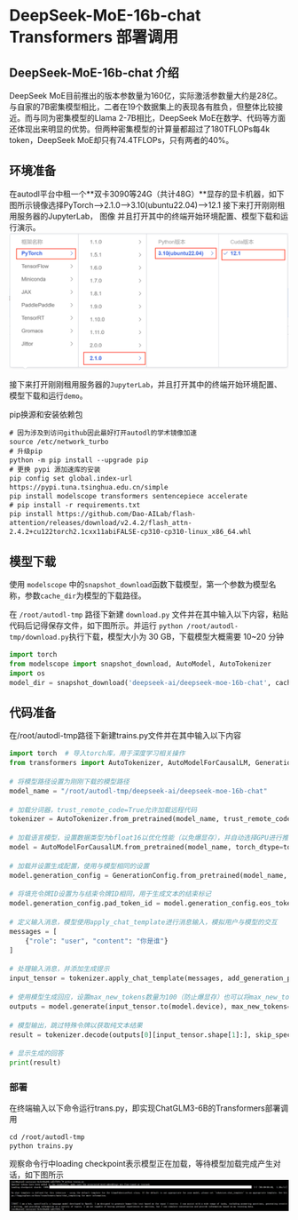 # DeepSeek-MoE-16b-chat Transformers 部署调用

## DeepSeek-MoE-16b-chat 介绍

DeepSeek MoE目前推出的版本参数量为160亿，实际激活参数量大约是28亿。与自家的7B密集模型相比，二者在19个数据集上的表现各有胜负，但整体比较接近。而与同为密集模型的Llama 2-7B相比，DeepSeek MoE在数学、代码等方面还体现出来明显的优势。但两种密集模型的计算量都超过了180TFLOPs每4k token，DeepSeek MoE却只有74.4TFLOPs，只有两者的40%。

## 环境准备
在autodl平台中租一个**双卡3090等24G（共计48G）**显存的显卡机器，如下图所示镜像选择PyTorch-->2.1.0-->3.10(ubuntu22.04)-->12.1
接下来打开刚刚租用服务器的JupyterLab， 图像 并且打开其中的终端开始环境配置、模型下载和运行演示。 
![Alt text](images/image-6.png)

接下来打开刚刚租用服务器的`JupyterLab`，并且打开其中的终端开始环境配置、模型下载和运行`demo`。

pip换源和安装依赖包

```shell
# 因为涉及到访问github因此最好打开autodl的学术镜像加速
source /etc/network_turbo
# 升级pip
python -m pip install --upgrade pip
# 更换 pypi 源加速库的安装
pip config set global.index-url https://pypi.tuna.tsinghua.edu.cn/simple
pip install modelscope transformers sentencepiece accelerate
# pip install -r requirements.txt
pip install https://github.com/Dao-AILab/flash-attention/releases/download/v2.4.2/flash_attn-2.4.2+cu122torch2.1cxx11abiFALSE-cp310-cp310-linux_x86_64.whl
```

## 模型下载

使用 `modelscope` 中的`snapshot_download`函数下载模型，第一个参数为模型名称，参数`cache_dir`为模型的下载路径。

在 `/root/autodl-tmp` 路径下新建 `download.py` 文件并在其中输入以下内容，粘贴代码后记得保存文件，如下图所示。并运行 `python /root/autodl-tmp/download.py`执行下载，模型大小为 30 GB，下载模型大概需要 10~20 分钟

```python
import torch
from modelscope import snapshot_download, AutoModel, AutoTokenizer
import os
model_dir = snapshot_download('deepseek-ai/deepseek-moe-16b-chat', cache_dir='/root/autodl-tmp', revision='master')
```

## 代码准备

在/root/autodl-tmp路径下新建trains.py文件并在其中输入以下内容
```python
import torch  # 导入torch库，用于深度学习相关操作
from transformers import AutoTokenizer, AutoModelForCausalLM, GenerationConfig  # 从transformers库导入所需的类

# 将模型路径设置为刚刚下载的模型路径
model_name = "/root/autodl-tmp/deepseek-ai/deepseek-moe-16b-chat"

# 加载分词器，trust_remote_code=True允许加载远程代码
tokenizer = AutoTokenizer.from_pretrained(model_name, trust_remote_code=True)

# 加载语言模型，设置数据类型为bfloat16以优化性能（以免爆显存），并自动选择GPU进行推理
model = AutoModelForCausalLM.from_pretrained(model_name, torch_dtype=torch.bfloat16, device_map="auto", trust_remote_code=True)

# 加载并设置生成配置，使用与模型相同的设置
model.generation_config = GenerationConfig.from_pretrained(model_name, trust_remote_code=True)

# 将填充令牌ID设置为与结束令牌ID相同，用于生成文本的结束标记
model.generation_config.pad_token_id = model.generation_config.eos_token_id

# 定义输入消息，模型使用apply_chat_template进行消息输入，模拟用户与模型的交互
messages = [
    {"role": "user", "content": "你是谁"}
]

# 处理输入消息，并添加生成提示
input_tensor = tokenizer.apply_chat_template(messages, add_generation_prompt=True, return_tensors="pt")

# 使用模型生成回应，设置max_new_tokens数量为100（防止爆显存）也可以将max_new_tokens设置的更大，但可能爆显存
outputs = model.generate(input_tensor.to(model.device), max_new_tokens=100)

# 模型输出，跳过特殊令牌以获取纯文本结果
result = tokenizer.decode(outputs[0][input_tensor.shape[1]:], skip_special_tokens=True)

# 显示生成的回答
print(result)
```
### 部署

在终端输入以下命令运行trans.py，即实现ChatGLM3-6B的Transformers部署调用

```shell
cd /root/autodl-tmp
python trains.py
```
观察命令行中loading checkpoint表示模型正在加载，等待模型加载完成产生对话，如下图所示
![image](images/image-7.png)
